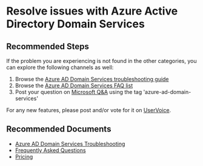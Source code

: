 <properties
  pagetitle="Resolve issues with Azure Active Directory Domain Services&#xD;"
  description="Resolve issues with Azure Active Directory Domain Services"
  service="microsoft.aad"
  resource="microsoft_aad_domainservices"
  ms.author="ergreenl,runuguse"
  selfhelptype="Generic"
  supporttopicids="32565593"
  resourcetags=""
  productpesids="16576"
  cloudenvironments="public,fairfax,mooncake,usnat,ussec"
  articleid="87224215-78c3-4b4a-a630-cc08dbb1287d"
  ownershipid="AzureIdentity_AzureActiveDirectoryDomainServices" />
# Resolve issues with Azure Active Directory Domain Services

## **Recommended Steps**

If the problem you are experiencing is not found in the other categories, you can explore the following channels as well:

1. Browse the [Azure AD Domain Services troubleshooting guide](https://docs.microsoft.com/azure/active-directory-domain-services/active-directory-ds-troubleshooting)
2. Browse the [Azure AD Domain Services FAQ list](https://docs.microsoft.com/azure/active-directory-domain-services/active-directory-ds-faqs)
3. Post your question on [Microsoft Q&A](https://docs.microsoft.com/answers/topics/azure-ad-domain-services.html) using the tag 'azure-ad-domain-services'

For any new features, please post and/or vote for it on [UserVoice](https://feedback.azure.com/forums/169401-azure-active-directory/category/160593-domain-services).

## **Recommended Documents**

* [Azure AD Domain Services Troubleshooting](https://docs.microsoft.com/azure/active-directory-domain-services/active-directory-ds-troubleshooting)
* [Frequently Asked Questions](https://docs.microsoft.com/azure/active-directory-domain-services/active-directory-ds-faqs)
* [Pricing]( https://azure.microsoft.com/pricing/details/active-directory-ds/)
